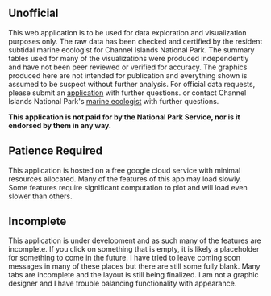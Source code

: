 ## Unofficial

This web application is to be used for data exploration and visualization purposes only. The raw data has been checked and certified by the resident subtidal marine ecologist for Channel Islands National Park. The summary tables used for many of the visualizations were produced independently and have not been peer reviewed or verified for accuracy. The graphics produced here are not intended for publication and everything shown is assumed to be suspect without further analysis. For official data requests, please submit an <a href="https://irma.nps.gov/RPRS/" target="_blank">application</a> with further questions. or contact Channel Islands National Park's <a href="https://www.nps.gov/im/medn/kelp-forest-communities.htm" target="_blank">marine ecologist</a> with further questions. 

**This application is not paid for by the National Park Service, nor is it endorsed by them in any way.**

## Patience Required

This application is hosted on a free google cloud service with minimal resources allocated. Many of the features of this app may load slowly. Some features require significant computation to plot and will load even slower than others. 

## Incomplete

This application is under development and as such many of the features are incomplete. If you click on something that is empty, it is likely a placeholder for something to come in the future. I have tried to leave coming soon messages in many of these places but there are still some fully blank. Many tabs are incomplete and the layout is still being finalized. I am not a graphic designer and I have trouble balancing functionality with appearance. 
